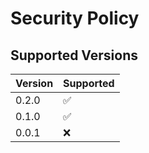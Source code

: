 # Security Policy

## Supported Versions

|  Version  | Supported          |
|  -------  | ------------------ |
|  0.2.0   | :white_check_mark: |
|  0.1.0   | :white_check_mark: |
|  0.0.1   | :x:                |
